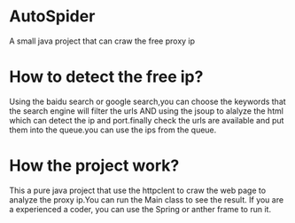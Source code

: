 # AutoSpider
A small java project that can craw the free proxy ip

# How to detect the free ip?
Using the baidu search or google search,you can choose the keywords that the search engine will filter the urls AND using the jsoup to alalyze the html which can detect the ip and port.finally check the urls are available and put them into the queue.you can use the ips from the queue.

# How the project work?
This a pure java project that use the httpclent to craw the web page to analyze the proxy ip.You can run the Main class to see the result. 
If you are a experienced a coder, you can use the Spring or anther frame to run it.
